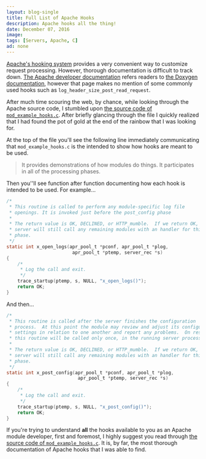 ```yaml
---
layout: blog-single
title: Full List of Apache Hooks
description: Apache hooks all the thing!
date: December 07, 2016
image:
tags: [Servers, Apache, C]
ad: none
---
```


[Apache's hooking system](https://httpd.apache.org/docs/2.4/developer/hooks.html) provides a very convenient way to customize request processing. However, thorough documentation is difficult to track down. [The Apache developer documentation](https://ci.apache.org/projects/httpd/trunk/doxygen/group__hooks.html) refers readers to [the Doxygen documentation](https://ci.apache.org/projects/httpd/trunk/doxygen/group__hooks.html), however that page makes no mention of some commonly used hooks such as `log_header_size_post_read_request`.

<!-- excerpt_separator -->

After much time scouring the web, by chance, while looking through the Apache source code, I stumbled upon [the source code of `mod_example_hooks.c`](http://svn.apache.org/viewvc/httpd/httpd/trunk/modules/examples/mod_example_hooks.c?view=markup). After briefly glancing through the file I quickly realized that I had found the pot of gold at the end of the rainbow that I was looking for. 

At the top of the file you'll see the following line immediately communicating that `mod_example_hooks.c` is the intended to show how hooks are meant to be used.

> It provides demonstrations of how modules do things. It participates in all of the processing phases. 

Then you''ll see function after function documenting how each hook is intended to be used. For example...

```c
/*
 * This routine is called to perform any module-specific log file
 * openings. It is invoked just before the post_config phase
 *
 * The return value is OK, DECLINED, or HTTP_mumble.  If we return OK, the
 * server will still call any remaining modules with an handler for this
 * phase.
 */
static int x_open_logs(apr_pool_t *pconf, apr_pool_t *plog,
                        apr_pool_t *ptemp, server_rec *s)
{
    /*
     * Log the call and exit.
     */
    trace_startup(ptemp, s, NULL, "x_open_logs()");
    return OK;
}
```

And then...

```c
/*
 * This routine is called after the server finishes the configuration
 * process.  At this point the module may review and adjust its configuration
 * settings in relation to one another and report any problems.  On restart,
 * this routine will be called only once, in the running server process.
 *
 * The return value is OK, DECLINED, or HTTP_mumble.  If we return OK, the
 * server will still call any remaining modules with an handler for this
 * phase.
 */
static int x_post_config(apr_pool_t *pconf, apr_pool_t *plog,
                          apr_pool_t *ptemp, server_rec *s)
{
    /*
     * Log the call and exit.
     */
    trace_startup(ptemp, s, NULL, "x_post_config()");
    return OK;
}
```

If you're trying to understand **all** the hooks available to you as an Apache module developer, first and foremost, I highly suggest you read through [the source code of `mod_example_hooks.c`](http://svn.apache.org/viewvc/httpd/httpd/trunk/modules/examples/mod_example_hooks.c?view=markup). It is, by far, the most thorough documentation of Apache hooks that I was able to find.
